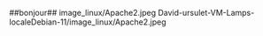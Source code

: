 ##bonjour##
image_linux/Apache2.jpeg
David-ursulet-VM-Lamps-localeDebian-11/image_linux/Apache2.jpeg
